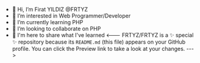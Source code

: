 - 👋 Hi, I’m Firat YILDIZ @FRTYZ 
- 👀 I’m interested in Web Programmer/Developer 
- 🌱 I’m currently learning PHP
- 💞️ I’m looking to collaborate on PHP
- 📌 I'm here to share what I've learned
<---
FRTYZ/FRTYZ is a ✨ special ✨ repository because its `README.md` (this file) appears on your GitHub profile.
You can click the Preview link to take a look at your changes.
--->
